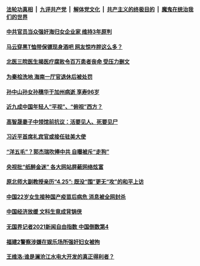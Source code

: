 

####  [法轮功真相](../../../../basic/blob/master/README.md?t=04212031) &nbsp;|&nbsp; [九评共产党](../../../../9ping.md/blob/master/README.md?t=04212031) &nbsp;|&nbsp; [解体党文化](../../../../jtdwh.md/blob/master/README.md?t=04212031)  &nbsp;|&nbsp; [共产主义的终极目的](../../../../gczydzjmd.md/blob/master/README.md?t=04212031) &nbsp;|&nbsp; [魔鬼在统治我们的世界](../../../../mgztzwmdsj.md/blob/master/README.md?t=04212031) 

#### [中共官员当众强奸海归女企业家 维持3年原判](../pages/soh5/497288.md?t=04212031) 
#### [马云穿黑T恤带保镖现身酒吧 网友惊咋胖这么多？](../pages/soh5/497252.md?t=04212031) 
#### [北医三院医生揭医疗腐败令百万患者丧命 受压力删文](../pages/soh5/497228.md?t=04212031) 
#### [为秦桧洗地 海南一厅官退休后被处罚](../pages/soh5/497201.md?t=04212031) 
#### [孙中山孙女孙穗华于加州病逝 享寿96岁](../pages/soh5/497186.md?t=04212031) 
#### [近九成中国年轻人“平视”、“俯视”西方？](../pages/soh5/497156.md?t=04212031) 
#### [高智晟妻子中领馆前抗议：活要见人、死要见尸](../pages/soh5/497144.md?t=04212031) 
#### [习近平首席礼宾官或接任驻美大使](../pages/soh5/497138.md?t=04212031) 
#### [“洋五毛”？郭杰瑞吹捧中共 自曝被斥“走狗”](../pages/soh5/497033.md?t=04212031) 
#### [央视批“纸醉金迷” 各大网站屏蔽网络炫富](../pages/soh5/497027.md?t=04212031) 
#### [原北师大副教授亲历“4.25”: 既没“围”更无“攻”的和平上访 ](../pages/soh5/497021.md?t=04212031) 
#### [中国22岁女生接种国产疫苗后病危 消息被全网封杀 ](../pages/soh5/496898.md?t=04212031) 
#### [中国经济放缓 文科生竟成背锅侠](../pages/soh5/496919.md?t=04212031) 
#### [无国界记者2021新闻自由指数 中国倒数第4](../pages/soh5/496856.md?t=04212031) 
#### [福建2警察涉嫌在娱乐场所强奸妇女被拘](../pages/soh5/496889.md?t=04212031) 
#### [王维洛:谁是澜沧江水电大开发的真正得利者？](../pages/soh5/496877.md?t=04212031) 
